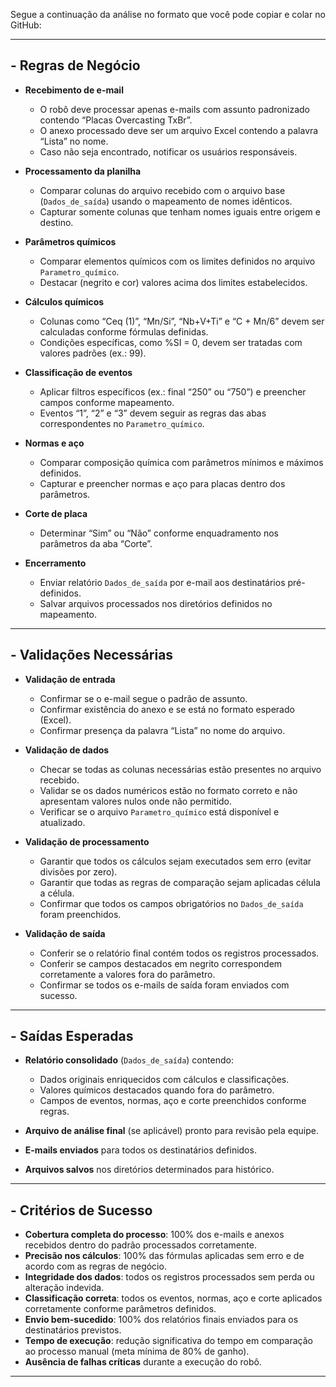 Segue a continuação da análise no formato que você pode copiar e colar no GitHub:

---

## - Regras de Negócio

* **Recebimento de e-mail**

  * O robô deve processar apenas e-mails com assunto padronizado contendo “Placas Overcasting TxBr”.
  * O anexo processado deve ser um arquivo Excel contendo a palavra “Lista” no nome.
  * Caso não seja encontrado, notificar os usuários responsáveis.

* **Processamento da planilha**

  * Comparar colunas do arquivo recebido com o arquivo base (`Dados_de_saída`) usando o mapeamento de nomes idênticos.
  * Capturar somente colunas que tenham nomes iguais entre origem e destino.

* **Parâmetros químicos**

  * Comparar elementos químicos com os limites definidos no arquivo `Parametro_químico`.
  * Destacar (negrito e cor) valores acima dos limites estabelecidos.

* **Cálculos químicos**

  * Colunas como “Ceq (1)”, “Mn/Si”, “Nb+V+Ti” e “C + Mn/6” devem ser calculadas conforme fórmulas definidas.
  * Condições específicas, como %SI = 0, devem ser tratadas com valores padrões (ex.: 99).

* **Classificação de eventos**

  * Aplicar filtros específicos (ex.: final “250” ou “750”) e preencher campos conforme mapeamento.
  * Eventos “1”, “2” e “3” devem seguir as regras das abas correspondentes no `Parametro_químico`.

* **Normas e aço**

  * Comparar composição química com parâmetros mínimos e máximos definidos.
  * Capturar e preencher normas e aço para placas dentro dos parâmetros.

* **Corte de placa**

  * Determinar “Sim” ou “Não” conforme enquadramento nos parâmetros da aba “Corte”.

* **Encerramento**

  * Enviar relatório `Dados_de_saída` por e-mail aos destinatários pré-definidos.
  * Salvar arquivos processados nos diretórios definidos no mapeamento.

---

## - Validações Necessárias

* **Validação de entrada**

  * Confirmar se o e-mail segue o padrão de assunto.
  * Confirmar existência do anexo e se está no formato esperado (Excel).
  * Confirmar presença da palavra “Lista” no nome do arquivo.

* **Validação de dados**

  * Checar se todas as colunas necessárias estão presentes no arquivo recebido.
  * Validar se os dados numéricos estão no formato correto e não apresentam valores nulos onde não permitido.
  * Verificar se o arquivo `Parametro_químico` está disponível e atualizado.

* **Validação de processamento**

  * Garantir que todos os cálculos sejam executados sem erro (evitar divisões por zero).
  * Garantir que todas as regras de comparação sejam aplicadas célula a célula.
  * Confirmar que todos os campos obrigatórios no `Dados_de_saída` foram preenchidos.

* **Validação de saída**

  * Conferir se o relatório final contém todos os registros processados.
  * Conferir se campos destacados em negrito correspondem corretamente a valores fora do parâmetro.
  * Confirmar se todos os e-mails de saída foram enviados com sucesso.

---

## - Saídas Esperadas

* **Relatório consolidado** (`Dados_de_saída`) contendo:

  * Dados originais enriquecidos com cálculos e classificações.
  * Valores químicos destacados quando fora do parâmetro.
  * Campos de eventos, normas, aço e corte preenchidos conforme regras.
* **Arquivo de análise final** (se aplicável) pronto para revisão pela equipe.
* **E-mails enviados** para todos os destinatários definidos.
* **Arquivos salvos** nos diretórios determinados para histórico.

---

## - Critérios de Sucesso

* **Cobertura completa do processo**: 100% dos e-mails e anexos recebidos dentro do padrão processados corretamente.
* **Precisão nos cálculos**: 100% das fórmulas aplicadas sem erro e de acordo com as regras de negócio.
* **Integridade dos dados**: todos os registros processados sem perda ou alteração indevida.
* **Classificação correta**: todos os eventos, normas, aço e corte aplicados corretamente conforme parâmetros definidos.
* **Envio bem-sucedido**: 100% dos relatórios finais enviados para os destinatários previstos.
* **Tempo de execução**: redução significativa do tempo em comparação ao processo manual (meta mínima de 80% de ganho).
* **Ausência de falhas críticas** durante a execução do robô.

---



